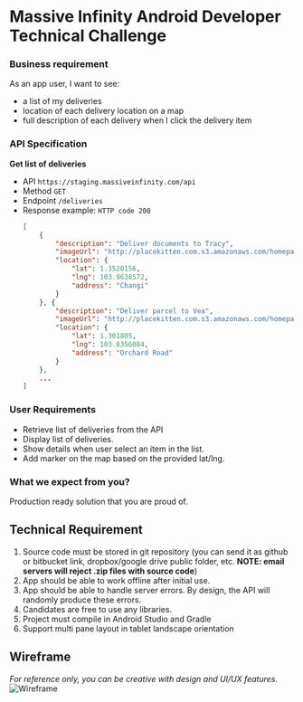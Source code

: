 # Massive Infinity Android Developer Technical Challenge

### Business requirement
As an app user, I want to see:
- a list of my deliveries
- location of each delivery location on a map
- full description of each delivery when I click the delivery item

### API Specification

**Get list of deliveries**
  * API
    `https://staging.massiveinfinity.com/api`
  * Method
    `GET`
  * Endpoint
    `/deliveries`
  * Response example:
    `HTTP code 200`
    ```json
    [
        {
            "description": "Deliver documents to Tracy",
            "imageUrl": "http://placekitten.com.s3.amazonaws.com/homepage-samples/200/287.jpg",
            "location": {
                "lat": 1.3520156,
                "lng": 103.9638572,
                "address": "Changi"
            }
        }, {
            "description": "Deliver parcel to Vea",
            "imageUrl": "http://placekitten.com.s3.amazonaws.com/homepage-samples/200/286.jpg",
            "location": {
                "lat": 1.301805,
                "lng": 103.8356084,
                "address": "Orchard Road"
            }
        },
        ...
    ]
    ```

### User Requirements
  - Retrieve list of deliveries from the API
  - Display list of deliveries.
  - Show details when user select an item in the list.
  - Add marker on the map based on the provided lat/lng. 

### What we expect from you?
Production ready solution that you are proud of.

## Technical Requirement
1. Source code must be stored in git repository (you can send it as github or bitbucket link, dropbox/google drive public folder, etc. **NOTE: email servers will reject .zip files with source code**)
2. App should be able to work offline after initial use.
3. App should be able to handle server errors. By design, the API will randomly produce these errors.
4. Candidates are free to use any libraries.
5. Project must compile in Android Studio and Gradle
6. Support multi pane layout in tablet landscape orientation

## Wireframe
*For reference only, you can be creative with design and UI/UX features.*
![Wireframe](https://github.com/massiveinfinity/mi-android-dev-test-2017/blob/master/wireframe.png)
